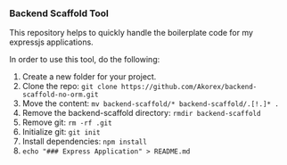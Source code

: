 ### Backend Scaffold Tool

This repository helps to quickly handle the boilerplate code for my expressjs applications.

In order to use this tool, do the following:

1. Create a new folder for your project.
2. Clone the repo: `git clone https://github.com/Akorex/backend-scaffold-no-orm.git`
3. Move the content: ```mv backend-scaffold/* backend-scaffold/.[!.]* . ```
4. Remove the backend-scaffold directory: ```rmdir backend-scaffold```
5. Remove git: ```rm -rf .git```
6. Initialize git: ```git init```
7. Install dependencies: ```npm install```
8. ```echo "### Express Application" > README.md```
